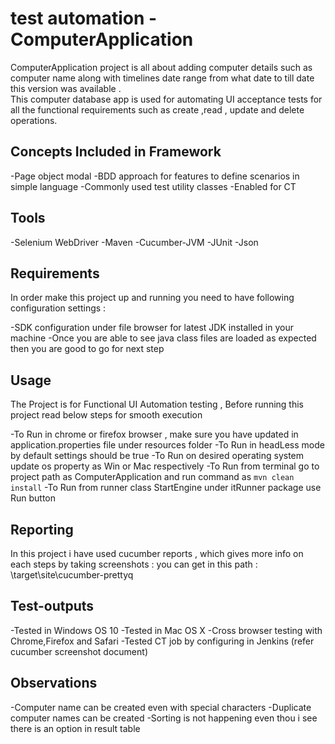 
# test automation - ComputerApplication

 ComputerApplication project is all about adding computer details such as computer name along with timelines date range from what date to till date this version was available .  
 This computer database app is used for automating UI acceptance tests for all the functional requirements such as create ,read , update and delete operations.

## Concepts Included in Framework

-Page object modal
-BDD approach for features to define scenarios in simple language 
-Commonly used test utility classes
-Enabled for CT 

## Tools

-Selenium WebDriver
-Maven
-Cucumber-JVM
-JUnit
-Json

## Requirements

In order make this project up and running you need to have following configuration settings :

 -SDK configuration under file browser for latest JDK installed in your machine
 -Once you are able to see java class files are loaded as expected then you are good to go for next step

## Usage

The Project is for Functional UI Automation testing , Before running this project read below steps for smooth execution

-To Run in chrome or firefox browser , make sure you have updated in application.properties file under resources folder
-To Run in headLess mode by default settings should be true 
-To Run on desired operating system update os property as Win or Mac respectively
-To Run from terminal go to project path as ComputerApplication and run command as ```mvn clean install```
-To Run from runner class StartEngine under itRunner package use Run button


## Reporting

In this project i have used cucumber reports , which gives more info on each steps by taking screenshots :
you can get in this path : \target\site\cucumber-prettyq

## Test-outputs 

-Tested in Windows OS 10
-Tested in Mac OS X
-Cross browser testing with Chrome,Firefox and Safari
-Tested CT job by configuring in Jenkins (refer cucumber screenshot document)

## Observations

 -Computer name can be created even with special characters
 -Duplicate computer names can be created
 -Sorting is not happening even thou i see there is an option in result table







